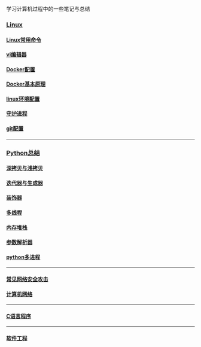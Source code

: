 
学习计算机过程中的一些笔记与总结
### [Linux](https://github.com/957001934/twinkle/tree/main/Linux)
#### [Linux常用命令](https://github.com/957001934/Linux-Tutorial/blob/main/Linux/Linux%E5%B8%B8%E7%94%A8%E5%91%BD%E4%BB%A4.md)  

#### [vi编辑器](https://github.com/957001934/Linux-Tutorial/blob/main/Linux/Vi%E7%BC%96%E8%BE%91%E5%99%A8.md)  

#### [Docker配置](https://github.com/957001934/Linux-Tutorial/blob/main/Linux/Docker%E5%AE%89%E8%A3%85%E9%85%8D%E7%BD%AE.md)

#### [Docker基本原理](https://github.com/957001934/twinkle/blob/main/Linux/Docker%E5%9F%BA%E6%9C%AC%E5%8E%9F%E7%90%86.md)

#### [linux环境配置](https://github.com/957001934/Linux-Tutorial/blob/main/Linux/Linux%E8%A3%85%E6%9C%BA%E9%85%8D%E7%BD%AE.md)

#### [守护进程](https://github.com/957001934/Linux-Tutorial/blob/main/Linux/%E5%AE%88%E6%8A%A4%E8%BF%9B%E7%A8%8B.md)

#### [git配置](https://github.com/957001934/Linux-Tutorial/blob/main/Linux/git%E5%AE%89%E8%A3%85%E9%85%8D%E7%BD%AE.md)
------
### [Python总结](https://github.com/957001934/twinkle/tree/main/Python)
#### [深拷贝与浅拷贝](https://github.com/957001934/twinkle/blob/main/Python/%E6%B7%B1%E6%8B%B7%E8%B4%9D%E4%B8%8E%E6%B5%85%E6%8B%B7%E8%B4%9D.md)   

#### [迭代器与生成器](https://github.com/957001934/twinkle/blob/main/Python/%E8%BF%AD%E4%BB%A3%E5%99%A8%E4%B8%8E%E7%94%9F%E6%88%90%E5%99%A8.md)  

#### [装饰器](https://github.com/957001934/twinkle/blob/main/Python/%E8%A3%85%E9%A5%B0%E5%99%A8.md)  

#### [多线程](https://github.com/957001934/twinkle/blob/main/Python/python%E5%A4%9A%E7%BA%BF%E7%A8%8B.md)

#### [内存堆栈](https://github.com/957001934/twinkle/blob/main/Python/%E5%86%85%E5%AD%98%E5%A0%86%E6%A0%88.md)

#### [参数解析器](https://github.com/957001934/twinkle/blob/main/Python/argparse.md)

#### [python多进程](https://github.com/957001934/twinkle/blob/main/Python/python%E5%A4%9A%E8%BF%9B%E7%A8%8B.md)
------
#### [常见网络安全攻击](https://github.com/957001934/Linux-Tutorial/blob/main/%E5%88%9D%E7%AA%A5%E7%BD%91%E7%BB%9C%E5%AE%89%E5%85%A8.md)

#### [计算机网络](https://github.com/957001934/Linux-Tutorial/blob/main/%E8%AE%A1%E7%AE%97%E6%9C%BA%E7%BD%91%E7%BB%9C.md)

------
#### [C语言程序](https://github.com/957001934/twinkle/blob/main/C%E8%AF%AD%E8%A8%80%E7%A8%8B%E5%BA%8F.md)

------
#### [软件工程](https://github.com/957001934/twinkle/blob/main/%E8%BD%AF%E4%BB%B6%E5%B7%A5%E7%A8%8B.md)

